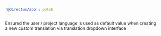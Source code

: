 ```yaml
---
'@directus/app': patch
---
```


Ensured the user / project language is used as default value when creating a new custom translation via translation dropdown interface
